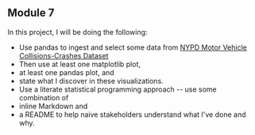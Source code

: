## Module 7

In this project, I will be doing the following:

* Use pandas to ingest and select some data from [NYPD Motor Vehicle Collisions-Crashes Dataset](https://data.cityofnewyork.us/Public-Safety/NYPD-Motor-Vehicle-Collisions-Crashes/h9gi-nx95)
* Then use at least one matplotlib plot,
* at least one pandas plot, and
* state what I discover in these visualizations. 
* Use a literate statistical programming approach -- use some combination of
* inline Markdown and
* a README to help naive stakeholders understand what I've done and why.